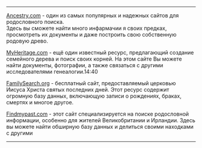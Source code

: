 * * *
[Ancestry.com](https://ancestry.com/ "https://Ancestry.com") - один из самых популярных и надежных сайтов для родословного поиска.  
Здесь вы сможете найти много инфармачии я своих предках, просмотреть их документы и даже построить свою собственную родовую древо.  

[MyHeritage.com](https://myheritage.com/ "https://MyHeritage.com") - ещё один известный ресурс, предлагающий создание семейного дерева и поиск своих корней. На этом сайте Вы можете найти документы, фотографии, а также связаться с другими исследователями генеалогии.14:40

[FamilySearch.org](https://familysearch.org/ "https://FamilySearch.org") - бесплатный сайт, предоставляемый церковью Иисуса Христа святых последних дней. Этот ресурс содержит огромную базу данных, включающую записи о рождениях, браках, смертях и многое другое.  

[Findmypast.com](https://findmypast.com/ "https://Findmypast.com") - этот сайт  
специализируется на поиске родословной информации, особенно для жителей Великобритании и Ирландии. Здесь вы можете найти обширную базу данных и делиться своими находками с другими

* * *